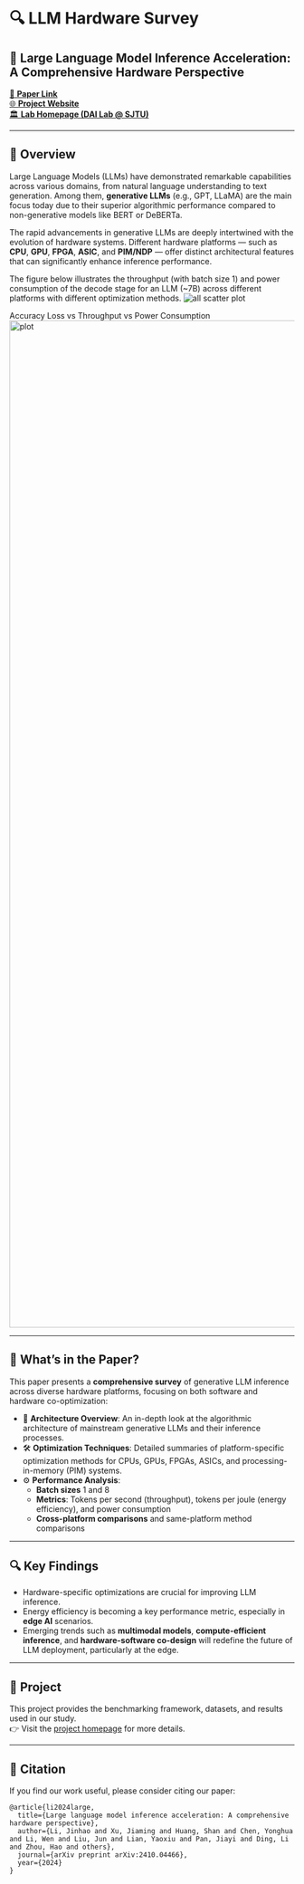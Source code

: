# 🔍 LLM Hardware Survey

## 📘 Large Language Model Inference Acceleration: A Comprehensive Hardware Perspective

[📄 **Paper Link**](https://arxiv.org/pdf/2410.04466)  
[🌐 **Project Website**](https://dai.sjtu.edu.cn/project.html)  
[🏛️ **Lab Homepage (DAI Lab @ SJTU)**](https://dai.sjtu.edu.cn/)

---

## 🧠 Overview

Large Language Models (LLMs) have demonstrated remarkable capabilities across various domains, from natural language understanding to text generation. Among them, **generative LLMs** (e.g., GPT, LLaMA) are the main focus today due to their superior algorithmic performance compared to non-generative models like BERT or DeBERTa.

The rapid advancements in generative LLMs are deeply intertwined with the evolution of hardware systems. Different hardware platforms — such as **CPU**, **GPU**, **FPGA**, **ASIC**, and **PIM/NDP** — offer distinct architectural features that can significantly enhance inference performance.

The figure below illustrates the throughput (with batch size 1) and power consumption of the decode stage for an LLM (~7B) across different platforms with different optimization methods.
![all scatter plot](all-scatter.svg)

Accuracy Loss vs Throughput vs Power Consumption
<img width="1900" height="1780" alt="plot" src="https://github.com/user-attachments/assets/45770653-0d5a-4989-b07d-f2265b6520cc" />

---

## 🧩 What’s in the Paper?

This paper presents a **comprehensive survey** of generative LLM inference across diverse hardware platforms, focusing on both software and hardware co-optimization:

- 📐 **Architecture Overview**: An in-depth look at the algorithmic architecture of mainstream generative LLMs and their inference processes.
- 🛠️ **Optimization Techniques**: Detailed summaries of platform-specific optimization methods for CPUs, GPUs, FPGAs, ASICs, and processing-in-memory (PIM) systems.
- ⚙️ **Performance Analysis**:
  - **Batch sizes** 1 and 8
  - **Metrics**: Tokens per second (throughput), tokens per joule (energy efficiency), and power consumption
  - **Cross-platform comparisons** and same-platform method comparisons

---

## 🔍 Key Findings

- Hardware-specific optimizations are crucial for improving LLM inference.
- Energy efficiency is becoming a key performance metric, especially in **edge AI** scenarios.
- Emerging trends such as **multimodal models**, **compute-efficient inference**, and **hardware-software co-design** will redefine the future of LLM deployment, particularly at the edge.

---

## 🚀 Project

This project provides the benchmarking framework, datasets, and results used in our study.  
👉 Visit the [project homepage](https://dai.sjtu.edu.cn/project.html) for more details.

---

## 📩 Citation

If you find our work useful, please consider citing our paper:
```
@article{li2024large,
  title={Large language model inference acceleration: A comprehensive hardware perspective},
  author={Li, Jinhao and Xu, Jiaming and Huang, Shan and Chen, Yonghua and Li, Wen and Liu, Jun and Lian, Yaoxiu and Pan, Jiayi and Ding, Li and Zhou, Hao and others},
  journal={arXiv preprint arXiv:2410.04466},
  year={2024}
}
```
